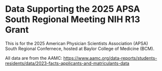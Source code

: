 # Data Supporting the 2025 APSA South Regional Meeting NIH R13 Grant

This is for the 2025 American Physician Scientists Association (APSA) South Regional Confernece, hosted at Baylor College of Medicine (BCM).

All data are from the AAMC: https://www.aamc.org/data-reports/students-residents/data/2023-facts-applicants-and-matriculants-data
